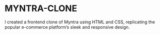 # MYNTRA-CLONE
I created a frontend clone of Myntra using HTML and CSS, replicating the popular e-commerce platform’s sleek and responsive design. 

